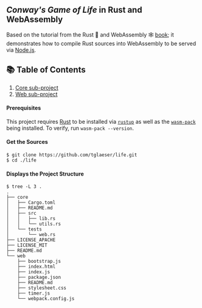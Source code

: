 ## _Conway's Game of Life_ in Rust and WebAssembly
[rust-book]:https://doc.rust-lang.org/stable/book/
[rustwasm-book]:https://rustwasm.github.io/docs/book/
[rustup]:https://github.com/rust-lang/rustup/
[wasm-pack]:https://rustwasm.github.io/
[nodejs]:https://nodejs.org/
Based on the tutorial from the Rust 🦀 and WebAssembly 🕸 [book][rustwasm-book]; it demonstrates how to compile Rust sources
into WebAssembly to be served via [Node.js][nodejs].

## 📚 Table of Contents
1. [Core sub-project](./core/README.md)
1. [Web sub-project](./web/README.md)

#### Prerequisites
This project requires [Rust][rust-book] to be installed via [`rustup`][rustup] as well as the [`wasm-pack`][wasm-pack] being
installed. To verify, run `wasm-pack --version`.

#### Get the Sources
```
$ git clone https://github.com/tglaeser/life.git
$ cd ./life
```
#### Displays the Project Structure
```
$ tree -L 3 .
.
├── core
│   ├── Cargo.toml
│   ├── README.md
│   ├── src
│   │   ├── lib.rs
│   │   └── utils.rs
│   └── tests
│       └── web.rs
├── LICENSE_APACHE
├── LICENSE_MIT
├── README.md
└── web
    ├── bootstrap.js
    ├── index.html
    ├── index.js
    ├── package.json
    ├── README.md
    ├── stylesheet.css
    ├── timer.js
    └── webpack.config.js
```
